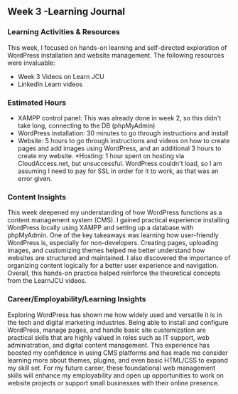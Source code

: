 ## ﻿Week 3 -Learning  Journal


### Learning Activities & Resources
This week, I focused on hands-on learning and self-directed exploration of WordPress installation and website management. The following resources were invaluable:
- Week 3 Videos on Learn JCU
- LinkedIn Learn videos


### Estimated Hours
* XAMPP control panel: This was already done in week 2, so this didn't take long, connecting to the DB (phpMyAdmin)
* WordPress installation: 30 minutes to go through instructions and install
* Website: 5 hours to go through instructions and videos on how to create pages and add images using WordPress, and an additional 3 hours to create my website.
*Hosting: 1 hour spent on hosting via CloudAccess.net, but unsuccessful. WordPress couldn't load, so I am assuming I need to pay for SSL in order for it to work, as that was an error given.


### Content Insights
This week deepened my understanding of how WordPress functions as a content management system (CMS). I gained practical experience installing WordPress locally using XAMPP and setting up a database with phpMyAdmin. One of the key takeaways was learning how user-friendly WordPress is, especially for non-developers. Creating pages, uploading images, and customizing themes helped me better understand how websites are structured and maintained. I also discovered the importance of organizing content logically for a better user experience and navigation. Overall, this hands-on practice helped reinforce the theoretical concepts from the LearnJCU videos.

### Career/Employability/Learning Insights
Exploring WordPress has shown me how widely used and versatile it is in the tech and digital marketing industries. Being able to install and configure WordPress, manage pages, and handle basic site customization are practical skills that are highly valued in roles such as IT support, web administration, and digital content management. This experience has boosted my confidence in using CMS platforms and has made me consider learning more about themes, plugins, and even basic HTML/CSS to expand my skill set. For my future career, these foundational web management skills will enhance my employability and open up opportunities to work on website projects or support small businesses with their online presence.

